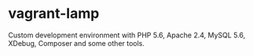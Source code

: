 # vagrant-lamp
Custom development environment with PHP 5.6, Apache 2.4, MySQL 5.6, XDebug, Composer and some other tools.
